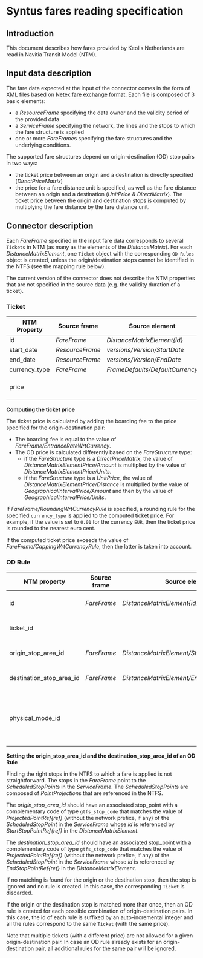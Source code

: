 # Syntus fares reading specification
## Introduction
This document describes how fares provided by Keolis Netherlands are read in Navitia Transit Model (NTM).

## Input data description
The fare data expected at the input of the connector comes in the form of XML files based on [Netex fare exchange format](http://www.normes-donnees-tc.org/wp-content/uploads/2014/07/BNTRA-CN03-GT7_N0064_prCEN_TS_278330_FV_E-part_3-v9-1.pdf). Each file is composed of 3 basic elements:
- a *ResourceFrame* specifying the data owner and the validity period of the provided data
- a *ServiceFrame* specifying the network, the lines and the stops to which the fare structure is applied
- one or more *FareFrame*s specifying the fare structures and the underlying conditions.

The supported fare structures depend on origin-destination (OD) stop pairs in two ways:
- the ticket price between an origin and a destination is directly specified (*DirectPriceMatrix*)
- the price for a fare distance unit is specified, as well as the fare distance between an origin and a destination (*UnitPrice* & *DirectMatrix*). The ticket price between the origin and destination stops is computed by multiplying the fare distance by the fare distance unit.

## Connector description
Each *FareFrame* specified in the input fare data corresponds to several `Tickets` in NTM (as many as the elements of the *DistanceMatrix*). For each *DistanceMatrixElement*, one `Ticket` object with the corresponding `OD Rules` object is created, unless the origin/destination stops cannot be identified in the NTFS (see the mapping rule below).

The current version of the connector does not describe the NTM properties that are not specified in the source data (e.g. the validity duration of a ticket).

### Ticket
NTM Property | Source frame | Source element | Notes/Mapping rule
--- | --- | --- | ---
id | *FareFrame* | *DistanceMatrixElement{id}* |
start_date | *ResourceFrame* | *versions/Version/StartDate* |
end_date | *ResourceFrame* | *versions/Version/EndDate* |
currency_type | *FareFrame* | *FrameDefaults/DefaultCurrency* |
price | | | See the mapping rule below.

**Computing the ticket price**

The ticket price is calculated by adding the boarding fee to the price specified for the origin-destination pair:
- The boarding fee is equal to the value of *FareFrame/EntranceRateWrtCurrency*.
- The OD price is calculated differently based on the *FareStructure* type:
  - if the *FareStructure* type is a *DirectPriceMatrix*, the value of *DistanceMatrixElementPrice/Amount* is multiplied by the value of *DistanceMatrixElementPrice/Units*.
  - if the *FareStructure* type is a *UnitPrice*, the value of *DistanceMatrixElementPrice/Distance* is multiplied by the value of *GeographicalIntervalPrice/Amount* and then by the value of *GeographicalIntervalPrice/Units*.

If *FareFrame/RoundingWrtCurrencyRule* is specified, a rounding rule for the specified `currency_type` is applied to the computed ticket price. For example, if the value is set to `0.01` for the currency `EUR`, then the ticket price is rounded to the nearest euro cent.

If the computed ticket price exceeds the value of *FareFrame/CappingWrtCurrencyRule*, then the latter is taken into account.

### OD Rule
NTM property | Source frame | Source element | Notes/Mapping rule
--- | --- | --- | ---
id | *FareFrame* | *DistanceMatrixElement{id}* | The id is prefixed with `OD:`.
ticket_id | | | Id of the `Ticket` to which this `OD Rule` is applied.
origin_stop_area_id | *FareFrame* | *DistanceMatrixElement/StartStopPointRef{ref}* | See the mapping rule below.
destination_stop_area_id | *FareFrame* | *DistanceMatrixElement/EndStopPointRef{ref}* | See the mapping rule below.
physical_mode_id | | | Fixed value `Bus`. This field will be necessary for modeling transitions when writing the NTFS fares.

**Setting the origin_stop_area_id and the destination_stop_area_id of an OD Rule**

Finding the right stops in the NTFS to which a fare is applied is not straightforward. The stops in the *FareFrame* point to the *ScheduledStopPoint*s in the *ServiceFrame*. The *ScheduledStopPoint*s are composed of *PointProjection*s that are referenced in the NTFS.

The *origin_stop_area_id* should have an associated stop_point with a complementary code of type `gtfs_stop_code` that matches the value of *ProjectedPointRef{ref}* (without the network prefixe, if any) of the *ScheduledStopPoint* in the *ServiceFrame* whose *id* is referenced by *StartStopPointRef{ref}* in the *DistanceMatrixElement*.

The *destination_stop_area_id* should have an associated stop_point with a complementary code of type `gtfs_stop_code` that matches the value of *ProjectedPointRef{ref}* (without the network prefixe, if any) of the *ScheduledStopPoint* in the *ServiceFrame* whose *id* is referenced by *EndStopPointRef{ref}* in the *DistanceMatrixElement*.

If no matching is found for the origin or the destination stop, then the stop is ignored and no rule is created. In this case, the corresponding `Ticket` is discarded.

If the origin or the destination stop is matched more than once, then an OD rule is created for each possible combination of origin-destination pairs. In this case, the id of each rule is suffixed by an auto-incremental integer and all the rules correspond to the same `Ticket` (with the same price).

Note that multiple tickets (with a different price) are not allowed for a given origin-destination pair. In case an OD rule already exists for an origin-destination pair, all additional rules for the same pair will be ignored.